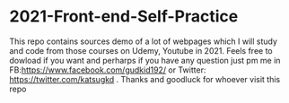 # 2021-Front-end-Self-Practice
This repo contains sources demo of a lot of webpages which I will study and code from those courses on Udemy, Youtube in 2021. Feels free to dowload if you want and perharps if you have any question just pm me in FB:https://www.facebook.com/gudkid192/ or Twitter: https://twitter.com/katsugkd . Thanks and goodluck for whoever visit this repo
